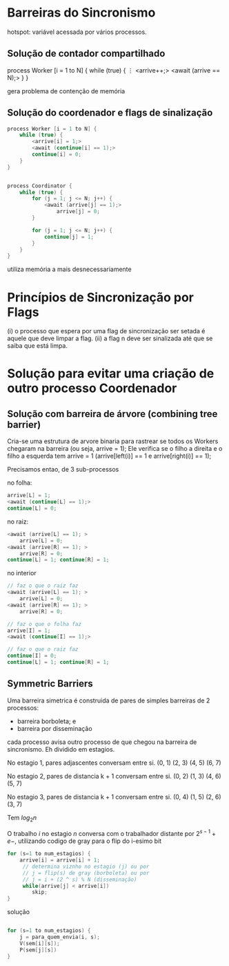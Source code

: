 # Barreiras do Sincronismo

hotspot: variável acessada por vários processos.

## Solução de contador compartilhado

process Worker [i = 1 to N] {
    while (true) {
        $\vdots$
        <arrive++;>
        <await (arrive == N);>
    }
}

gera problema de contenção de memória

## Solução do coordenador e flags de sinalização

```c
process Worker [i = 1 to N] {
    while (true) {
        <arrive[i] = 1;>
        <await (continue[i] == 1);>
        continue[i] = 0;
    }
}
```

```c

process Coordinator {
    while (true) {
        for (j = 1; j <= N; j++) {
            <await (arrive[j] == 1);>
                arrive[j] = 0;
        }

        for (j = 1; j <= N; j++) {
            continue[j] = 1;
        }
    }
}

```

utiliza memória a mais desnecessariamente

# Princípios de Sincronização por Flags
(i) o processo que espera por uma flag de sincronização ser setada é aquele que deve limpar a flag. (ii) a flag n deve ser sinalizada até que se saiba que está limpa.

# Solução para evitar uma criação de outro processo Coordenador
## Solução com barreira de árvore (combining tree barrier)

Cria-se uma estrutura de arvore binaria para rastrear se todos os Workers chegaram na barreira (ou seja, arrive = 1); Ele verifica se o filho a direita e o filho a esquerda tem arrive = 1 (arrive[left(i)] == 1 e arrive[right(i)] == 1);

Precisamos entao, de 3 sub-processos

no folha:
```c
arrive[L] = 1;
<await (continue[L] == 1);>
continue[L] = 0;
```

no raiz:
```c
<await (arrive[L] == 1); >
    arrive[L] = 0;
<await (arrive[R] == 1); >
    arrive[R] = 0;
continue[L] = 1; continue[R] = 1;
```

no interior

```c
// faz o que o raiz faz
<await (arrive[L] == 1); >
    arrive[L] = 0;
<await (arrive[R] == 1); >
    arrive[R] = 0;

// faz o que o folha faz
arrive[I] = 1;
<await (continue[I] == 1);>

// faz o que o raiz faz
continue[I] = 0;
continue[L] = 1; continue[R] = 1;
```

## Symmetric Barriers
Uma barreira simetrica é construida de pares de simples barreiras de 2 processos:

- barreira borboleta; e 
- barreira por disseminação

cada processo avisa outro processo de que chegou na barreira de sincronismo. Eh dividido em estagios. 

No estagio 1, pares adjascentes conversam entre si. (0, 1) (2, 3) (4, 5) (6, 7)

No estagio 2, pares de distancia k + 1 conversam entre si. (0, 2) (1, 3) (4, 6) (5, 7)

No estagio 3, pares de distancia k + 1 conversam entre si. (0, 4) (1, 5) (2, 6) (3, 7)

Tem $log_{2} n$

O trabalho $i$ no estagio $n$ conversa com o trabalhador distante por $2^{s-1} + e -$, utilizando codigo de gray para o flip do i-esimo bit

```c 
for (s=1 to num_estagios) {
    arrive[i] = arrive[i] + 1;
     // determina viznho no estagio (j) ou por
     // j = flip(s) de gray (borboleta) ou por
     // j = i + (2 ^ s) % N (disseminação)
     while(arrive[j] < arrive[i])
        skip;
}

```

solução
```c

for (s=1 to num_estagios) {
    j = para_quem_envia(i, s);
    V(sem[i][s]);
    P(sem[j][s])
}
```
